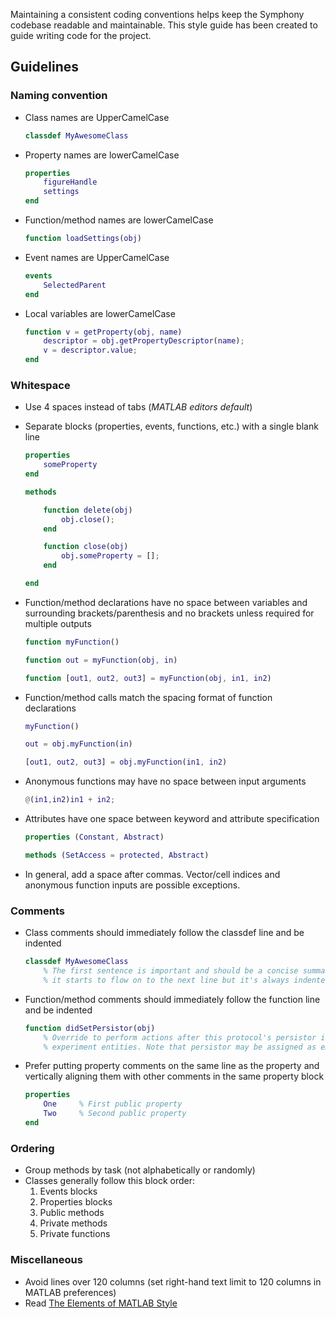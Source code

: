 Maintaining a consistent coding conventions helps keep the Symphony codebase readable and maintainable. This style guide has been created to guide writing code for the project.

## Guidelines

### Naming convention
- Class names are UpperCamelCase

  ```matlab
  classdef MyAwesomeClass
  ```

- Property names are lowerCamelCase

  ```matlab
  properties
      figureHandle
      settings
  end
  ```

- Function/method names are lowerCamelCase

  ```matlab
  function loadSettings(obj)
  ```

- Event names are UpperCamelCase

  ```matlab
  events
      SelectedParent
  end
  ```

- Local variables are lowerCamelCase

  ```matlab
  function v = getProperty(obj, name)
      descriptor = obj.getPropertyDescriptor(name);
      v = descriptor.value;
  end
  ```

### Whitespace
- Use 4 spaces instead of tabs (*MATLAB editors default*)
- Separate blocks (properties, events, functions, etc.) with a single blank line

  ```matlab
  properties
      someProperty
  end

  methods

      function delete(obj)
          obj.close();
      end

      function close(obj)
          obj.someProperty = [];
      end

  end
  ```

- Function/method declarations have no space between variables and surrounding brackets/parenthesis and no brackets unless required for multiple outputs

  ```matlab
  function myFunction()

  function out = myFunction(obj, in)

  function [out1, out2, out3] = myFunction(obj, in1, in2)
  ```

- Function/method calls match the spacing format of function declarations

  ```matlab
  myFunction()

  out = obj.myFunction(in)

  [out1, out2, out3] = obj.myFunction(in1, in2)
  ```

- Anonymous functions may have no space between input arguments

  ```matlab
  @(in1,in2)in1 + in2;
  ```

- Attributes have one space between keyword and attribute specification

  ```matlab
  properties (Constant, Abstract)

  methods (SetAccess = protected, Abstract)
  ```

- In general, add a space after commas. Vector/cell indices and anonymous function inputs are possible exceptions.

### Comments
- Class comments should immediately follow the classdef line and be indented

  ```matlab
  classdef MyAwesomeClass
      % The first sentence is important and should be a concise summary of the class. Now we include some more details and
      % it starts to flow on to the next line but it's always indented.
  ```

- Function/method comments should immediately follow the function line and be indented

  ```matlab
  function didSetPersistor(obj)
      % Override to perform actions after this protocol's persistor is set, e.g. assign property values based on
      % experiment entities. Note that persistor may be assigned as empty is there is no persistor.
  ```

- Prefer putting property comments on the same line as the property and vertically aligning them with other comments in the same property block

  ```matlab
  properties
      One     % First public property
      Two     % Second public property
  end
  ```

### Ordering
- Group methods by task (not alphabetically or randomly)
- Classes generally follow this block order:
  1. Events blocks
  1. Properties blocks
  1. Public methods
  1. Private methods
  1. Private functions

### Miscellaneous
- Avoid lines over 120 columns (set right-hand text limit to 120 columns in MATLAB preferences)
- Read [The Elements of MATLAB Style](http://www.cambridge.org/us/academic/subjects/computer-science/scientific-computing-scientific-software/elements-matlab-style)
